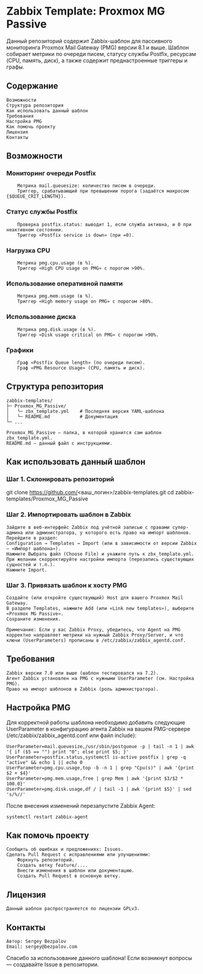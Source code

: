 # Zabbix Template: Proxmox MG Passive

Данный репозиторий содержит Zabbix-шаблон для пассивного мониторинга Proxmox Mail Gateway (PMG) версии 8.1 и выше. Шаблон собирает метрики по очереди писем, статусу службы Postfix, ресурсам (CPU, память, диск), а также содержит преднастроенные триггеры и графы.

## Содержание

    Возможности
    Структура репозитория
    Как использовать данный шаблон
    Требования
    Настройка PMG
    Как помочь проекту
    Лицензия
    Контакты

## Возможности

   ### Мониторинг очереди Postfix
        Метрика mail.queuesize: количество писем в очереди.
        Триггер, срабатывающий при превышении порога (задаётся макросом {$QUEUE_CRIT_LENGTH}).

   ### Статус службы Postfix
        Проверка postfix.status: выводит 1, если служба активна, и 0 при неактивном состоянии.
        Триггер «Postfix service is down» (при =0).

   ### Нагрузка CPU
        Метрика pmg.cpu.usage (в %).
        Триггер «High CPU usage on PMG» с порогом >90%.

   ### Использование оперативной памяти
        Метрика pmg.mem.usage (в %).
        Триггер «High memory usage on PMG» с порогом >80%.

   ### Использование диска
        Метрика pmg.disk.usage (в %).
        Триггер «Disk usage critical on PMG» с порогом >90%.

   ### Графики
        Граф «Postfix Queue length» (по очереди писем).
        Граф «PMG Resource Usage» (CPU, память и диск).

## Структура репозитория

````
zabbix-templates/
├─ Proxmox_MG_Passive/
│   └─ zbx_template.yml    # Последняя версия YAML-шаблона
│   └─ README.md           # Документация
└─ ...
````
    Proxmox_MG_Passive — папка, в которой хранится сам шаблон zbx_template.yml.
    README.md — данный файл с инструкциями.

## Как использовать данный шаблон

### Шаг 1. Склонировать репозиторий

git clone https://github.com/<ваш_логин>/zabbix-templates.git
cd zabbix-templates/Proxmox_MG_Passive

### Шаг 2. Импортировать шаблон в Zabbix

    Зайдите в веб-интерфейс Zabbix под учётной записью с правами супер-админа или администратора, у которого есть право на импорт шаблонов.
    Перейдите в раздел:
    Configuration → Templates → Import (или в зависимости от версии Zabbix — «Импорт шаблона»).
    Нажмите Выбрать файл (Choose File) и укажите путь к zbx_template.yml.
    При желании скорректируйте настройки импорта (перезапись существующих сущностей и т.п.).
    Нажмите Import.

### Шаг 3. Привязать шаблон к хосту PMG

    Создайте (или откройте существующий) Host для вашего Proxmox Mail Gateway.
    В разделе Templates, нажмите Add (или «Link new templates»), выберите «Proxmox MG Passive».
    Сохраните изменения.

    Примечание: Если у вас Zabbix Proxy, убедитесь, что Agent на PMG корректно направляет метрики на нужный Zabbix Proxy/Server, и что ключи (UserParameters) прописаны в /etc/zabbix/zabbix_agentd.conf.

## Требования

    Zabbix версии 7.0 или выше (шаблон тестировался на 7.2).
    Агент Zabbix установлен на PMG с нужными UserParameter (см. Настройка PMG).
    Право на импорт шаблонов в Zabbix (роль администратора).

## Настройка PMG

Для корректной работы шаблона необходимо добавить следующие UserParameter в конфигурацию агента Zabbix на вашем PMG-сервере (/etc/zabbix/zabbix_agentd.conf или файл include):

````
UserParameter=mail.queuesize,/usr/sbin/postqueue -p | tail -n 1 | awk '{ if ($5 == "") print "0"; else print $5; }'
UserParameter=postfix.status,systemctl is-active postfix | grep -q "active" && echo 1 || echo 0
UserParameter=pmg.cpu.usage,top -b -n 1 | grep "Cpu(s)" | awk '{print $2 + $4}'
UserParameter=pmg.mem.usage,free | grep Mem | awk '{print $3/$2 * 100.0}'
UserParameter=pmg.disk.usage,df / | tail -1 | awk '{print $5}' | sed 's/%//'
````

После внесения изменений перезапустите Zabbix Agent:

````
systemctl restart zabbix-agent
````

## Как помочь проекту

    Сообщить об ошибках и предложениях: Issues.
    Сделать Pull Request с исправлениями или улучшениями:
        Форкнуть репозиторий.
        Создать ветку feature/....
        Внести изменения в шаблон или документацию.
        Создать Pull Request в основную ветку.

## Лицензия

    Данный шаблон распространяется по лицензии GPLv3.

## Контакты

    Автор: Sergey Bezpalov
    Email: sergey@bezpalov.com

Спасибо за использование данного шаблона! Если возникнут вопросы — создавайте Issue в репозитории.
